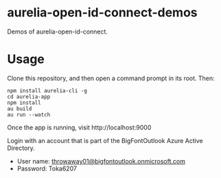 # aurelia-open-id-connect-demos

Demos of aurelia-open-id-connect.

# Usage

Clone this repository, and then open a command prompt in its root. Then:

    npm install aurelia-cli -g
    cd aurelia-app
    npm install
    au build
    au run --watch

Once the app is running, visit http://localhost:9000

Login with an account that is part of the BigFontOutlook Azure Active Directory.

* User name: throwaway01@bigfontoutlook.onmicrosoft.com
* Password: Toka6207